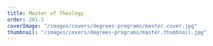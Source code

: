 ```yaml
---
title: Master of Theology
order: 201.2
coverImage: "/images/covers/degrees-programs/master.cover.jpg"
thumbnail: "/images/covers/degrees-programs/master.thumbnail.jpg"
---
```

